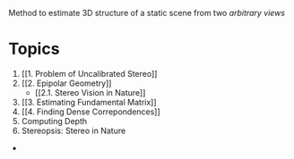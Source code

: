 Method to estimate 3D structure of a static scene from two *arbitrary views*
# Topics
1. [[1. Problem of Uncalibrated Stereo]]
2. [[2. Epipolar Geometry]]
	 - [[2.1. Stereo Vision in Nature]]
3. [[3. Estimating Fundamental Matrix]]
4. [[4. Finding Dense Correpondences]]
5. Computing Depth
6. Stereopsis: Stereo in Nature


- 